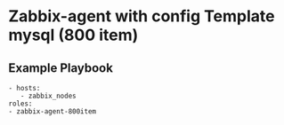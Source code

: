 Zabbix-agent with config Template mysql (800 item)
===

 Example Playbook
----------------   
    - hosts:
       - zabbix_nodes
    roles:
    - zabbix-agent-800item

